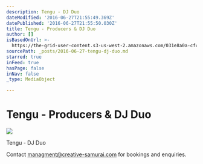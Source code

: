 ```yaml
---
description: Tengu - DJ Duo
dateModified: '2016-06-27T21:55:49.369Z'
datePublished: '2016-06-27T21:55:50.030Z'
title: Tengu - Producers & DJ Duo
author: []
isBasedOnUrl: >-
  https://the-grid-user-content.s3-us-west-2.amazonaws.com/031e8a0a-cfce-409f-82a3-b3c0fb9b429c.jpg
sourcePath: _posts/2016-06-27-tengu-dj-duo.md
starred: true
inFeed: true
hasPage: false
inNav: false
_type: MediaObject

---
```

# Tengu - Producers & DJ Duo
![](https://the-grid-user-content.s3-us-west-2.amazonaws.com/031e8a0a-cfce-409f-82a3-b3c0fb9b429c.jpg)

Tengu - DJ Duo

Contact managment@creative-samurai.com for bookings and enquiries.